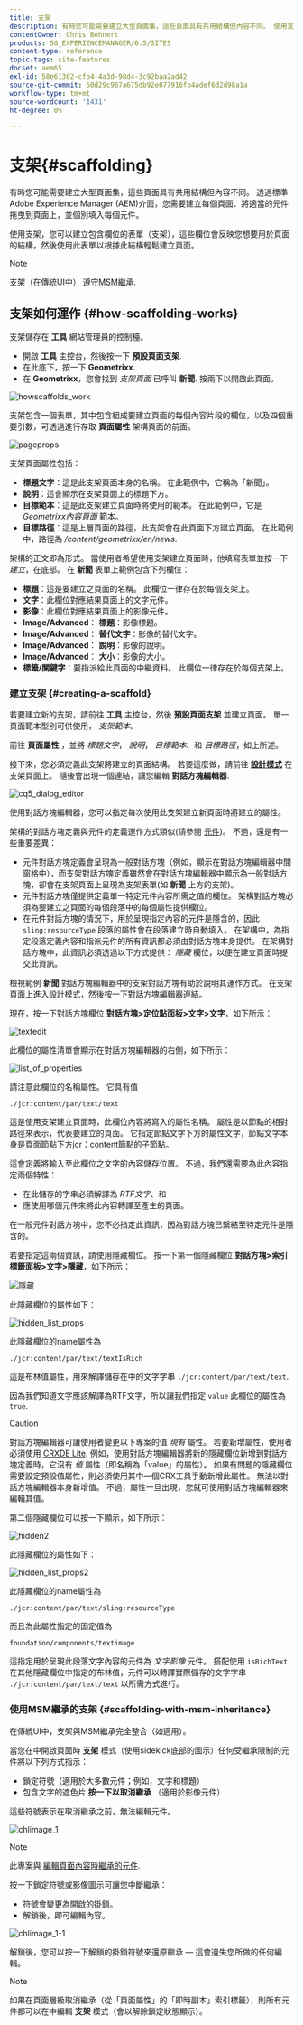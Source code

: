 ```yaml
---
title: 支架
description: 有時您可能需要建立大型頁面集，這些頁面具有共用結構但內容不同。 使用支架，您可以建立包含欄位的表單（支架），這些欄位會反映您想要用於頁面的結構，然後使用此表單以根據此結構輕鬆建立頁面。
contentOwner: Chris Bohnert
products: SG_EXPERIENCEMANAGER/6.5/SITES
content-type: reference
topic-tags: site-features
docset: aem65
exl-id: 58e61302-cfb4-4a3d-98d4-3c92baa2ad42
source-git-commit: 50d29c967a675db92e077916fb4adef6d2d98a1a
workflow-type: tm+mt
source-wordcount: '1431'
ht-degree: 0%

---
```


# 支架{#scaffolding}

有時您可能需要建立大型頁面集，這些頁面具有共用結構但內容不同。 透過標準Adobe Experience Manager (AEM)介面，您需要建立每個頁面、將適當的元件拖曳到頁面上，並個別填入每個元件。

使用支架，您可以建立包含欄位的表單（支架），這些欄位會反映您想要用於頁面的結構，然後使用此表單以根據此結構輕鬆建立頁面。

>[!NOTE]
>
>支架（在傳統UI中） [遵守MSM繼承](#scaffolding-with-msm-inheritance).

## 支架如何運作 {#how-scaffolding-works}

支架儲存在 **工具** 網站管理員的控制檯。

* 開啟 **工具** 主控台，然後按一下 **預設頁面支架**.
* 在此底下，按一下 **Geometrixx**.
* 在 **Geometrixx**，您會找到 *支架頁面* 已呼叫 **新聞**. 按兩下以開啟此頁面。

![howscaffolds_work](assets/howscaffolds_work.png)

支架包含一個表單，其中包含組成要建立頁面的每個內容片段的欄位，以及四個重要引數，可透過進行存取 **頁面屬性** 架構頁面的前面。

![pageprops](assets/pageprops.png)

支架頁面屬性包括：

* **標題文字**：這是此支架頁面本身的名稱。 在此範例中，它稱為「新聞」。
* **說明**：這會顯示在支架頁面上的標題下方。
* **目標範本**：這是此支架建立頁面時將使用的範本。 在此範例中，它是 *Geometrixx內容頁面* 範本。
* **目標路徑**：這是上層頁面的路徑，此支架會在此頁面下方建立頁面。 在此範例中，路徑為 */content/geometrixx/en/news*.

架構的正文即為形式。 當使用者希望使用支架建立頁面時，他填寫表單並按一下 *建立*，在底部。 在 **新聞** 表單上範例包含下列欄位：

* **標題**：這是要建立之頁面的名稱。 此欄位一律存在於每個支架上。
* **文字**：此欄位對應結果頁面上的文字元件。
* **影像**：此欄位對應結果頁面上的影像元件。
* **Image/Advanced**： **標題**：影像標題。
* **Image/Advanced**： **替代文字**：影像的替代文字。
* **Image/Advanced**： **說明**：影像的說明。
* **Image/Advanced**： **大小**：影像的大小。
* **標籤/關鍵字**：要指派給此頁面的中繼資料。 此欄位一律存在於每個支架上。

### 建立支架 {#creating-a-scaffold}

若要建立新的支架，請前往 **工具** 主控台，然後 **預設頁面支架** 並建立頁面。 單一頁面範本型別可供使用， *支架範本。*

前往 **頁面屬性** ，並將 *標題文字*， *說明*， *目標範本*、和 *目標路徑*，如上所述。

接下來，您必須定義此支架將建立的頁面結構。 若要這麼做，請前往 **[設計模式](/help/sites-authoring/page-authoring.md#sidekick)** 在支架頁面上。 隨後會出現一個連結，讓您編輯 **對話方塊編輯器**.

![cq5_dialog_editor](assets/cq5_dialog_editor.png)

使用對話方塊編輯器，您可以指定每次使用此支架建立新頁面時將建立的屬性。

架構的對話方塊定義與元件的定義運作方式類似(請參閱 [元件](/help/sites-developing/components.md))。 不過，還是有一些重要差異：

* 元件對話方塊定義會呈現為一般對話方塊（例如，顯示在對話方塊編輯器中間窗格中），而支架對話方塊定義雖然會在對話方塊編輯器中顯示為一般對話方塊，卻會在支架頁面上呈現為支架表單(如 **新聞** 上方的支架)。
* 元件對話方塊僅提供定義單一特定元件內容所需之值的欄位。 架構對話方塊必須為要建立之頁面的每個段落中的每個屬性提供欄位。
* 在元件對話方塊的情況下，用於呈現指定內容的元件是隱含的，因此 `sling:resourceType` 段落的屬性會在段落建立時自動填入。 在架構中，為指定段落定義內容和指派元件的所有資訊都必須由對話方塊本身提供。 在架構對話方塊中，此資訊必須透過以下方式提供： *隱藏* 欄位，以便在建立頁面時提交此資訊。

檢視範例 **新聞** 對話方塊編輯器中的支架對話方塊有助於說明其運作方式。 在支架頁面上進入設計模式，然後按一下對話方塊編輯器連結。

現在，按一下對話方塊欄位 **對話方塊>定位點面板>文字>文字**，如下所示：

![textedit](assets/textedit.png)

此欄位的屬性清單會顯示在對話方塊編輯器的右側，如下所示：

![list_of_properties](assets/list_of_properties.png)

請注意此欄位的名稱屬性。 它具有值

`./jcr:content/par/text/text`

這是使用支架建立頁面時，此欄位內容將寫入的屬性名稱。 屬性是以節點的相對路徑來表示，代表要建立的頁面。 它指定節點文字下方的屬性文字，節點文字本身是頁面節點下方jcr：content節點的子節點。

這會定義將輸入至此欄位之文字的內容儲存位置。 不過，我們還需要為此內容指定兩個特性：

* 在此儲存的字串必須解譯為 *RTF文字*、和
* 應使用哪個元件來將此內容轉譯至產生的頁面。

在一般元件對話方塊中，您不必指定此資訊，因為對話方塊已繫結至特定元件是隱含的。

若要指定這兩個資訊，請使用隱藏欄位。 按一下第一個隱藏欄位 **對話方塊>索引標籤面板>文字>隱藏**，如下所示：

![隱藏](assets/hidden.png)

此隱藏欄位的屬性如下：

![hidden_list_props](assets/hidden_list_props.png)

此隱藏欄位的name屬性為

`./jcr:content/par/text/textIsRich`

這是布林值屬性，用來解譯儲存在中的文字字串 `./jcr:content/par/text/text`.

因為我們知道文字應該解譯為RTF文字，所以讓我們指定 `value` 此欄位的屬性為 `true`.

>[!CAUTION]
>
>對話方塊編輯器可讓使用者變更以下專案的值 *現有* 屬性。 若要新增屬性，使用者必須使用 [CRXDE Lite](/help/sites-developing/developing-with-crxde-lite.md). 例如，使用對話方塊編輯器將新的隱藏欄位新增到對話方塊定義時，它沒有 *值* 屬性（即名稱為「value」的屬性）。 如果有問題的隱藏欄位需要設定預設值屬性，則必須使用其中一個CRX工具手動新增此屬性。 無法以對話方塊編輯器本身新增值。 不過，屬性一旦出現，您就可使用對話方塊編輯器來編輯其值。

第二個隱藏欄位可以按一下顯示，如下所示：

![hidden2](assets/hidden2.png)

此隱藏欄位的屬性如下：

![hidden_list_props2](assets/hidden_list_props2.png)

此隱藏欄位的name屬性為

`./jcr:content/par/text/sling:resourceType`

而且為此屬性指定的固定值為

`foundation/components/textimage`

這指定用於呈現此段落文字內容的元件為 *文字影像* 元件。 搭配使用 `isRichText` 在其他隱藏欄位中指定的布林值，元件可以轉譯實際儲存的文字字串 `./jcr:content/par/text/text` 以所需方式進行。

### 使用MSM繼承的支架 {#scaffolding-with-msm-inheritance}

在傳統UI中，支架與MSM繼承完全整合（如適用）。

當您在中開啟頁面時 **支架** 模式（使用sidekick底部的圖示）任何受繼承限制的元件將以下列方式指示：

* 鎖定符號（適用於大多數元件；例如，文字和標題）
* 包含文字的遮色片 **按一下以取消繼承** （適用於影像元件）

這些符號表示在取消繼承之前，無法編輯元件。

![chlimage_1](assets/chlimage_1.jpeg)

>[!NOTE]
>
>此專案與 [編輯頁面內容時繼承的元件](/help/sites-authoring/editing-content.md#inheritedcomponentsclassicui).

按一下鎖定符號或影像圖示可讓您中斷繼承：

* 符號會變更為開啟的掛鎖。
* 解鎖後，即可編輯內容。

![chlimage_1-1](assets/chlimage_1-1.jpeg)

解鎖後，您可以按一下解鎖的掛鎖符號來還原繼承 — 這會遺失您所做的任何編輯。

>[!NOTE]
>
>如果在頁面層級取消繼承（從「頁面屬性」的「即時副本」索引標籤），則所有元件都可以在中編輯 **支架** 模式（會以解除鎖定狀態顯示）。
